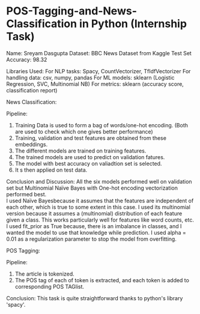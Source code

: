 # POS-Tagging-and-News-Classification in Python (Internship Task)
Name: Sreyam Dasgupta
Dataset: BBC News Dataset from Kaggle 
Test Set Accuracy: 98.32

Libraries Used:
For NLP tasks: Spacy, CountVectorizer, TfIdfVectorizer
For handling data: csv, numpy, pandas
For ML models: sklearn (Logistic Regression, SVC, Multinomial NB)
For metrics: sklearn (accuracy score, classification report)

News Classification:

Pipeline:
1. Training Data is used to form a bag of words/one-hot encoding. (Both are used to check which one gives better performance)
2. Training, validation and test features are obtained from these embeddings.
3. The different models are trained on training features.
4. The trained models are used to predict on validation fatures.
5. The model with best accuracy on valiadtion set is selected.
6. It s then applied on test data.

Conclusion and Discussion:
   All the six models performed well on validation set but Multinomial Naïve Bayes with One-hot encoding vectorization performed best.  
I used Naïve Bayesbecause it assumes that the features are independent of each other, which is true to some extent in this case. I
used its multinomial version because it assumes a (multinomial) distribution of each feature given a class. This works particularly 
well for features like word counts, etc. I used fit_prior as True because, there is an imbalance in classes, and I wanted the model 
to use that knowledge while prediction. I used alpha = 0.01 as a regularization parameter to stop the model from overfitting.




POS Tagging:

Pipeline:
1. The article is tokenized.
2. The POS tag of each of token is extracted, and each token is added to corresponding POS TAGlist.

Conclusion:
    This task is quite straightforward thanks to python's library 'spacy'.
